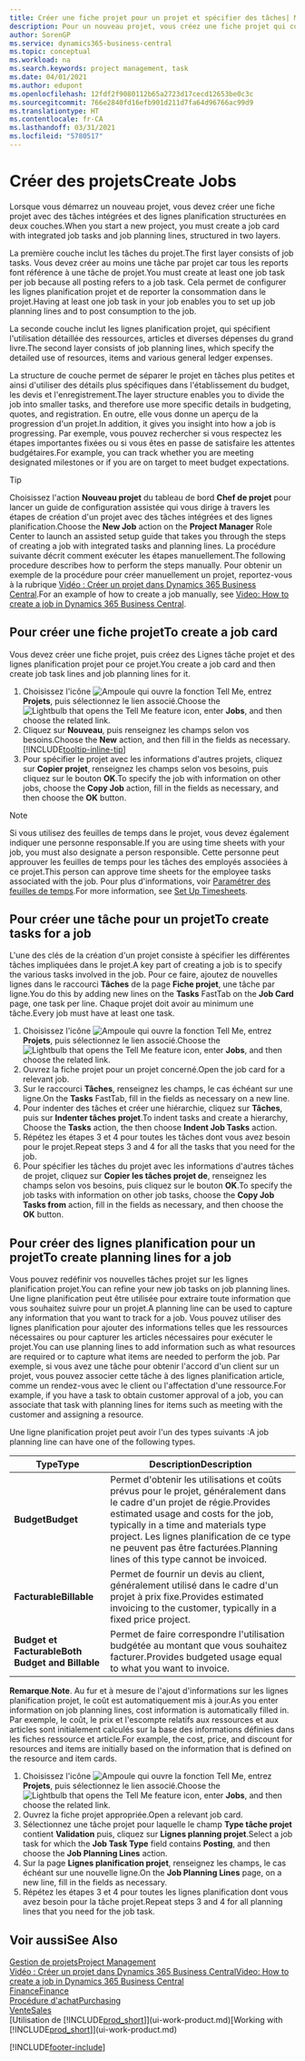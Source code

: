 ```yaml
---
title: Créer une fiche projet pour un projet et spécifier des tâches| Microsoft Docs
description: Pour un nouveau projet, vous créez une fiche projet qui contient les tâches projet et les lignes planification, pour vous aider à gérer la progression et les budgets.
author: SorenGP
ms.service: dynamics365-business-central
ms.topic: conceptual
ms.workload: na
ms.search.keywords: project management, task
ms.date: 04/01/2021
ms.author: edupont
ms.openlocfilehash: 12fdf2f9080112b65a2723d17cecd12653be0c3c
ms.sourcegitcommit: 766e2840fd16efb901d211d7fa64d96766ac99d9
ms.translationtype: HT
ms.contentlocale: fr-CA
ms.lasthandoff: 03/31/2021
ms.locfileid: "5780517"
---
```

# <a name="create-jobs"></a><span data-ttu-id="d9771-103">Créer des projets</span><span class="sxs-lookup"><span data-stu-id="d9771-103">Create Jobs</span></span>
<span data-ttu-id="d9771-104">Lorsque vous démarrez un nouveau projet, vous devez créer une fiche projet avec des tâches intégrées et des lignes planification structurées en deux couches.</span><span class="sxs-lookup"><span data-stu-id="d9771-104">When you start a new project, you must create a job card with integrated job tasks and job planning lines, structured in two layers.</span></span>  

<span data-ttu-id="d9771-105">La première couche inclut les tâches du projet.</span><span class="sxs-lookup"><span data-stu-id="d9771-105">The first layer consists of job tasks.</span></span> <span data-ttu-id="d9771-106">Vous devez créer au moins une tâche par projet car tous les reports font référence à une tâche de projet.</span><span class="sxs-lookup"><span data-stu-id="d9771-106">You must create at least one job task per job because all posting refers to a job task.</span></span> <span data-ttu-id="d9771-107">Cela permet de configurer les lignes planification projet et de reporter la consommation dans le projet.</span><span class="sxs-lookup"><span data-stu-id="d9771-107">Having at least one job task in your job enables you to set up job planning lines and to post consumption to the job.</span></span>

<span data-ttu-id="d9771-108">La seconde couche inclut les lignes planification projet, qui spécifient l'utilisation détaillée des ressources, articles et diverses dépenses du grand livre.</span><span class="sxs-lookup"><span data-stu-id="d9771-108">The second layer consists of job planning lines, which specify the detailed use of resources, items and various general ledger expenses.</span></span>

<span data-ttu-id="d9771-109">La structure de couche permet de séparer le projet en tâches plus petites et ainsi d'utiliser des détails plus spécifiques dans l'établissement du budget, les devis et l'enregistrement.</span><span class="sxs-lookup"><span data-stu-id="d9771-109">The layer structure enables you to divide the job into smaller tasks, and therefore use more specific details in budgeting, quotes, and registration.</span></span> <span data-ttu-id="d9771-110">En outre, elle vous donne un aperçu de la progression d'un projet.</span><span class="sxs-lookup"><span data-stu-id="d9771-110">In addition, it gives you insight into how a job is progressing.</span></span> <span data-ttu-id="d9771-111">Par exemple, vous pouvez rechercher si vous respectez les étapes importantes fixées ou si vous êtes en passe de satisfaire les attentes budgétaires.</span><span class="sxs-lookup"><span data-stu-id="d9771-111">For example, you can track whether you are meeting designated milestones or if you are on target to meet budget expectations.</span></span>

> [!TIP]
> <span data-ttu-id="d9771-112">Choisissez l'action **Nouveau projet** du tableau de bord **Chef de projet** pour lancer un guide de configuration assistée qui vous dirige à travers les étapes de création d'un projet avec des tâches intégrées et des lignes planification.</span><span class="sxs-lookup"><span data-stu-id="d9771-112">Choose the **New Job** action on the **Project Manager** Role Center to launch an assisted setup guide that takes you through the steps of creating a job with integrated tasks and planning lines.</span></span> <span data-ttu-id="d9771-113">La procédure suivante décrit comment exécuter les étapes manuellement.</span><span class="sxs-lookup"><span data-stu-id="d9771-113">The following procedure describes how to perform the steps manually.</span></span> <span data-ttu-id="d9771-114">Pour obtenir un exemple de la procédure pour créer manuellement un projet, reportez-vous à la rubrique [Vidéo : Créer un projet dans Dynamics 365 Business Central](https://www.youtube.com/watch?v=VqaPWr7BWmw).</span><span class="sxs-lookup"><span data-stu-id="d9771-114">For an example of how to create a job manually, see [Video: How to create a job in Dynamics 365 Business Central](https://www.youtube.com/watch?v=VqaPWr7BWmw).</span></span>

## <a name="to-create-a-job-card"></a><span data-ttu-id="d9771-115">Pour créer une fiche projet</span><span class="sxs-lookup"><span data-stu-id="d9771-115">To create a job card</span></span>
<span data-ttu-id="d9771-116">Vous devez créer une fiche projet, puis créez des Lignes tâche projet et des lignes planification projet pour ce projet.</span><span class="sxs-lookup"><span data-stu-id="d9771-116">You create a job card and then create job task lines and job planning lines for it.</span></span>

1. <span data-ttu-id="d9771-117">Choisissez l'icône ![Ampoule qui ouvre la fonction Tell Me](media/ui-search/search_small.png "Dites-moi ce que vous voulez faire"), entrez **Projets**, puis sélectionnez le lien associé.</span><span class="sxs-lookup"><span data-stu-id="d9771-117">Choose the ![Lightbulb that opens the Tell Me feature](media/ui-search/search_small.png "Tell me what you want to do") icon, enter **Jobs**, and then choose the related link.</span></span>  
2. <span data-ttu-id="d9771-118">Cliquez sur **Nouveau**, puis renseignez les champs selon vos besoins.</span><span class="sxs-lookup"><span data-stu-id="d9771-118">Choose the **New** action, and then fill in the fields as necessary.</span></span> [!INCLUDE[tooltip-inline-tip](includes/tooltip-inline-tip_md.md)]
3. <span data-ttu-id="d9771-119">Pour spécifier le projet avec les informations d'autres projets, cliquez sur **Copier projet**, renseignez les champs selon vos besoins, puis cliquez sur le bouton **OK**.</span><span class="sxs-lookup"><span data-stu-id="d9771-119">To specify the job with information on other jobs, choose the **Copy Job** action, fill in the fields as necessary, and then choose the **OK** button.</span></span>

> [!NOTE]  
>   <span data-ttu-id="d9771-120">Si vous utilisez des feuilles de temps dans le projet, vous devez également indiquer une personne responsable.</span><span class="sxs-lookup"><span data-stu-id="d9771-120">If you are using time sheets with your job, you must also designate a person responsible.</span></span> <span data-ttu-id="d9771-121">Cette personne peut approuver les feuilles de temps pour les tâches des employés associées à ce projet.</span><span class="sxs-lookup"><span data-stu-id="d9771-121">This person can approve time sheets for the employee tasks associated with the job.</span></span> <span data-ttu-id="d9771-122">Pour plus d'informations, voir [Paramétrer des feuilles de temps](projects-how-setup-time-sheets.md).</span><span class="sxs-lookup"><span data-stu-id="d9771-122">For more information, see [Set Up Timesheets](projects-how-setup-time-sheets.md).</span></span>

## <a name="to-create-tasks-for-a-job"></a><span data-ttu-id="d9771-123">Pour créer une tâche pour un projet</span><span class="sxs-lookup"><span data-stu-id="d9771-123">To create tasks for a job</span></span>
<span data-ttu-id="d9771-124">L'une des clés de la création d'un projet consiste à spécifier les différentes tâches impliquées dans le projet.</span><span class="sxs-lookup"><span data-stu-id="d9771-124">A key part of creating a job is to specify the various tasks involved in the job.</span></span> <span data-ttu-id="d9771-125">Pour ce faire, ajoutez de nouvelles lignes dans le raccourci **Tâches** de la page **Fiche projet**, une tâche par ligne.</span><span class="sxs-lookup"><span data-stu-id="d9771-125">You do this by adding new lines on the **Tasks** FastTab on the **Job Card** page, one task per line.</span></span> <span data-ttu-id="d9771-126">Chaque projet doit avoir au minimum une tâche.</span><span class="sxs-lookup"><span data-stu-id="d9771-126">Every job must have at least one task.</span></span>

1. <span data-ttu-id="d9771-127">Choisissez l'icône ![Ampoule qui ouvre la fonction Tell Me](media/ui-search/search_small.png "Dites-moi ce que vous voulez faire"), entrez **Projets**, puis sélectionnez le lien associé.</span><span class="sxs-lookup"><span data-stu-id="d9771-127">Choose the ![Lightbulb that opens the Tell Me feature](media/ui-search/search_small.png "Tell me what you want to do") icon, enter **Jobs**, and then choose the related link.</span></span>
2. <span data-ttu-id="d9771-128">Ouvrez la fiche projet pour un projet concerné.</span><span class="sxs-lookup"><span data-stu-id="d9771-128">Open the job card for a relevant job.</span></span>
3. <span data-ttu-id="d9771-129">Sur le raccourci **Tâches**, renseignez les champs, le cas échéant sur une ligne.</span><span class="sxs-lookup"><span data-stu-id="d9771-129">On the **Tasks** FastTab, fill in the fields as necessary on a new line.</span></span>
4. <span data-ttu-id="d9771-130">Pour indenter des tâches et créer une hiérarchie, cliquez sur **Tâches**, puis sur **Indenter tâches projet**.</span><span class="sxs-lookup"><span data-stu-id="d9771-130">To indent tasks and create a hierarchy, Choose the **Tasks** action, the then choose **Indent Job Tasks** action.</span></span>
5. <span data-ttu-id="d9771-131">Répétez les étapes 3 et 4 pour toutes les tâches dont vous avez besoin pour le projet.</span><span class="sxs-lookup"><span data-stu-id="d9771-131">Repeat steps 3 and 4 for all the tasks that you need for the job.</span></span>
6. <span data-ttu-id="d9771-132">Pour spécifier les tâches du projet avec les informations d'autres tâches de projet, cliquez sur **Copier les tâches projet de**, renseignez les champs selon vos besoins, puis cliquez sur le bouton **OK**.</span><span class="sxs-lookup"><span data-stu-id="d9771-132">To specify the job tasks with information on other job tasks, choose the **Copy Job Tasks from** action, fill in the fields as necessary, and then choose the **OK** button.</span></span>

## <a name="to-create-planning-lines-for-a-job"></a><span data-ttu-id="d9771-133">Pour créer des lignes planification pour un projet</span><span class="sxs-lookup"><span data-stu-id="d9771-133">To create planning lines for a job</span></span>
<span data-ttu-id="d9771-134">Vous pouvez redéfinir vos nouvelles tâches projet sur les lignes planification projet.</span><span class="sxs-lookup"><span data-stu-id="d9771-134">You can refine your new job tasks on job planning lines.</span></span> <span data-ttu-id="d9771-135">Une ligne planification peut être utilisée pour extraire toute information que vous souhaitez suivre pour un projet.</span><span class="sxs-lookup"><span data-stu-id="d9771-135">A planning line can be used to capture any information that you want to track for a job.</span></span> <span data-ttu-id="d9771-136">Vous pouvez utiliser des lignes planification pour ajouter des informations telles que les ressources nécessaires ou pour capturer les articles nécessaires pour exécuter le projet.</span><span class="sxs-lookup"><span data-stu-id="d9771-136">You can use planning lines to add information such as what resources are required or to capture what items are needed to perform the job.</span></span> <span data-ttu-id="d9771-137">Par exemple, si vous avez une tâche pour obtenir l'accord d'un client sur un projet, vous pouvez associer cette tâche à des lignes planification article, comme un rendez-vous avec le client ou l'affectation d'une ressource.</span><span class="sxs-lookup"><span data-stu-id="d9771-137">For example, if you have a task to obtain customer approval of a job, you can associate that task with planning lines for items such as meeting with the customer and assigning a resource.</span></span>  

<span data-ttu-id="d9771-138">Une ligne planification projet peut avoir l'un des types suivants :</span><span class="sxs-lookup"><span data-stu-id="d9771-138">A job planning line can have one of the following types.</span></span>  

| <span data-ttu-id="d9771-139">Type</span><span class="sxs-lookup"><span data-stu-id="d9771-139">Type</span></span> | <span data-ttu-id="d9771-140">Description</span><span class="sxs-lookup"><span data-stu-id="d9771-140">Description</span></span> |
| --- | --- |
| <span data-ttu-id="d9771-141">**Budget**</span><span class="sxs-lookup"><span data-stu-id="d9771-141">**Budget**</span></span> |<span data-ttu-id="d9771-142">Permet d'obtenir les utilisations et coûts prévus pour le projet, généralement dans le cadre d'un projet de régie.</span><span class="sxs-lookup"><span data-stu-id="d9771-142">Provides estimated usage and costs for the job, typically in a time and materials type project.</span></span> <span data-ttu-id="d9771-143">Les lignes planification de ce type ne peuvent pas être facturées.</span><span class="sxs-lookup"><span data-stu-id="d9771-143">Planning lines of this type cannot be invoiced.</span></span> |
| <span data-ttu-id="d9771-144">**Facturable**</span><span class="sxs-lookup"><span data-stu-id="d9771-144">**Billable**</span></span> |<span data-ttu-id="d9771-145">Permet de fournir un devis au client, généralement utilisé dans le cadre d'un projet à prix fixe.</span><span class="sxs-lookup"><span data-stu-id="d9771-145">Provides estimated invoicing to the customer, typically in a fixed price project.</span></span> |
| <span data-ttu-id="d9771-146">**Budget et Facturable**</span><span class="sxs-lookup"><span data-stu-id="d9771-146">**Both Budget and Billable**</span></span> |<span data-ttu-id="d9771-147">Permet de faire correspondre l'utilisation budgétée au montant que vous souhaitez facturer.</span><span class="sxs-lookup"><span data-stu-id="d9771-147">Provides budgeted usage equal to what you want to invoice.</span></span> |

<span data-ttu-id="d9771-148">**Remarque**.</span><span class="sxs-lookup"><span data-stu-id="d9771-148">**Note**.</span></span> <span data-ttu-id="d9771-149">Au fur et à mesure de l'ajout d'informations sur les lignes planification projet, le coût est automatiquement mis à jour.</span><span class="sxs-lookup"><span data-stu-id="d9771-149">As you enter information on job planning lines, cost information is automatically filled in.</span></span> <span data-ttu-id="d9771-150">Par exemple, le coût, le prix et l'escompte relatifs aux ressources et aux articles sont initialement calculés sur la base des informations définies dans les fiches ressource et article.</span><span class="sxs-lookup"><span data-stu-id="d9771-150">For example, the cost, price, and discount for resources and items are initially based on the information that is defined on the resource and item cards.</span></span>

1. <span data-ttu-id="d9771-151">Choisissez l'icône ![Ampoule qui ouvre la fonction Tell Me](media/ui-search/search_small.png "Dites-moi ce que vous voulez faire"), entrez **Projets**, puis sélectionnez le lien associé.</span><span class="sxs-lookup"><span data-stu-id="d9771-151">Choose the ![Lightbulb that opens the Tell Me feature](media/ui-search/search_small.png "Tell me what you want to do") icon, enter **Jobs**, and then choose the related link.</span></span>
2. <span data-ttu-id="d9771-152">Ouvrez la fiche projet appropriée.</span><span class="sxs-lookup"><span data-stu-id="d9771-152">Open a relevant job card.</span></span>
3. <span data-ttu-id="d9771-153">Sélectionnez une tâche projet pour laquelle le champ **Type tâche projet** contient **Validation** puis, cliquez sur **Lignes planning projet**.</span><span class="sxs-lookup"><span data-stu-id="d9771-153">Select a job task for which the **Job Task Type** field contains **Posting**, and then choose the **Job Planning Lines** action.</span></span>  
4. <span data-ttu-id="d9771-154">Sur la page **Lignes planification projet**, renseignez les champs, le cas échéant sur une nouvelle ligne.</span><span class="sxs-lookup"><span data-stu-id="d9771-154">On the **Job Planning Lines** page, on a new line, fill in the fields as necessary.</span></span>
5. <span data-ttu-id="d9771-155">Répétez les étapes 3 et 4 pour toutes les lignes planification dont vous avez besoin pour la tâche projet.</span><span class="sxs-lookup"><span data-stu-id="d9771-155">Repeat steps 3 and 4 for all planning lines that you need for the job task.</span></span>

## <a name="see-also"></a><span data-ttu-id="d9771-156">Voir aussi</span><span class="sxs-lookup"><span data-stu-id="d9771-156">See Also</span></span>

[<span data-ttu-id="d9771-157">Gestion de projets</span><span class="sxs-lookup"><span data-stu-id="d9771-157">Project Management</span></span>](projects-manage-projects.md)  
[<span data-ttu-id="d9771-158">Vidéo : Créer un projet dans Dynamics 365 Business Central</span><span class="sxs-lookup"><span data-stu-id="d9771-158">Video: How to create a job in Dynamics 365 Business Central</span></span>](https://www.youtube.com/watch?v=VqaPWr7BWmw)  
[<span data-ttu-id="d9771-159">Finance</span><span class="sxs-lookup"><span data-stu-id="d9771-159">Finance</span></span>](finance.md)  
[<span data-ttu-id="d9771-160">Procédure d'achat</span><span class="sxs-lookup"><span data-stu-id="d9771-160">Purchasing</span></span>](purchasing-manage-purchasing.md)  
[<span data-ttu-id="d9771-161">Vente</span><span class="sxs-lookup"><span data-stu-id="d9771-161">Sales</span></span>](sales-manage-sales.md)  
<span data-ttu-id="d9771-162">[Utilisation de [!INCLUDE[prod_short](includes/prod_short.md)]](ui-work-product.md)</span><span class="sxs-lookup"><span data-stu-id="d9771-162">[Working with [!INCLUDE[prod_short](includes/prod_short.md)]](ui-work-product.md)</span></span>  


[!INCLUDE[footer-include](includes/footer-banner.md)]